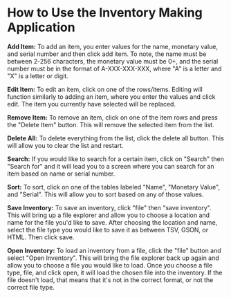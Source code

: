 
# How to Use the Inventory Making Application

**Add Item:** To add an item, you enter values for the name, monetary value, and serial number and then click add item. To note, the name must be between 2-256 characters, the monetary value must be 0+, and the serial number must be in the format of A-XXX-XXX-XXX, where "A" is a letter and "X" is a letter or digit. 

**Edit Item:** To edit an item, click on one of the rows/items. Editing will function similarly to adding an item, where you enter the values and click edit. The item you currently have selected will be replaced.

**Remove Item:** To remove an item, click on one of the item rows and press the "Delete Item" button.  This will remove the selected item from the list.

**Delete All:** To delete everything from the list, click the delete all button. This will allow you to clear the list and restart. 

**Search:** If you would like to search for a certain item, click on "Search" then "Search for" and it will lead you to a screen where you can search for an item based on name or serial number.

**Sort:** To sort, click on one of the tables labeled "Name", "Monetary Value", and "Serial". This will allow you to sort based on any of those values.

**Save Inventory:** To save an inventory, click "file" then "save inventory". This will bring up a file explorer and allow you to choose a location and name for the file you'd like to save. After choosing the location and name, select the file type you would like to save it as between TSV, GSON, or HTML. Then click save.

**Open Inventory:** To load an inventory from a file, click the "file" button and select "Open Inventory". This will bring the file explorer back up again and allow you to choose a file you would like to load. Once you choose a file type, file, and click open, it will load the chosen file into the inventory. If the file doesn't load, that means that it's not in the correct format, or not the correct file type.

